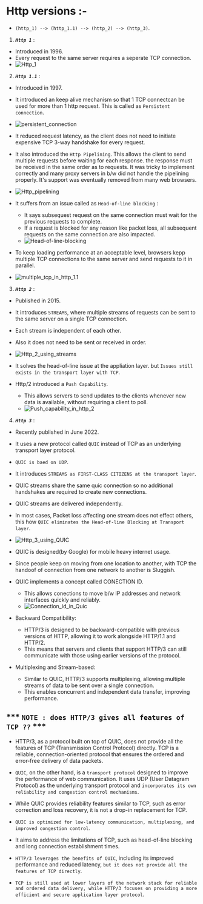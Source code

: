 # Http versions :-
- `(http_1) --> (http_1.1) --> (http_2) --> (http_3)`.

1. ***`Http 1`*** :
- Introduced in 1996.
- Every request to the same server requires a seperate TCP connection.
- ![Http_1](../../Image/http_1.png)

2. ***`Http 1.1`*** :
- Introduced in 1997.
- It introduced an keep alive mechanism so that 1 TCP connectcan be used for more than 1 http request. This is called as `Persistent connection`.
- ![persistent_connection](../../Image/Persistent_Http.png)

- It reduced request latency, as the client does not need to initiate expensive TCP 3-way handshake for every request.
- It also introduced the `Http Pipelining`. This allows the client to send multiple requests before waiting for each response. the response must be received in the same order as to requests. It was tricky to implement correctly and many proxy servers in b/w did not handle the pipelining properly. It's support was eventually removed from many web browsers.
- ![Http_pipelining](../../Image/pipelining_http_1_1.png)

- It suffers from an issue called as `Head-of-line blocking` :
    - It says subsequest request on the same connection must wait for the previous requests to complete.
    - If a request is blocked for any reason like packet loss, all subsequent requests on the same connection are also impacted.
    - ![Head-of-line-blocking](../../Image/Head_of_line_blocking_http.png)

- To keep loading performance at an acceptable level, browsers kepp multiple TCP connections to the same server and send requests to it in parallel.
- ![multiple_tcp_in_http_1.1](../../Image/multiple_tcp_http_1_1.png)

3. ***`Http 2`*** :
- Published in 2015.
- It introduces `STREAMS`, where multiple streams of requests can be sent to the same server on a single TCP connection.
- Each stream is independent of each other.
- Also it does not need to be sent or received in order.
- ![Http_2_using_streams](../../Image/http_2_streams.png)

- It solves the head-of-line issue at the appliation layer. but `Issues still exists in the transport layer with TCP`.
- Http/2 introduced a `Push Capability`.
    - This allows servers to send updates to the clients whenever new data is available, without requiring a client to poll.
    - ![Push_capability_in_http_2](../../Image/push_capability_http_2.png)

4. ***`Http 3`*** :
- Recently published in June 2022.
- It uses a new protocol called `QUIC` instead of TCP as an underlying transport layer protocol.
- `QUIC is baed on UDP`.
- It introduces `STREAMS as FIRST-CLASS CITIZENS at the transport layer`.
- QUIC streams share the same quic connection so no additional handshakes are required to create new connections.
- QUIC streams are delivered independently.
- In most cases, Packet loss affecting one stream does not effect others, this how `QUIC eliminates the Head-of-line Blocking at Transport layer`.
- ![Http_3_using_QUIC](../../Image/Http_3.png)

- QUIC is designed(by Google) for mobile heavy internet usage.
- Since people keep on moving from one location to another, with TCP the handoof of connection from one network to another is Sluggish.
- QUIC implements a concept called CONECTION ID.
    - This allows conections to move b/w IP addresses and network interfaces quickly and reliably.
    - ![Connection_id_in_Quic](../../Image/Connection_ID_in_QUIC.png)

- Backward Compatibility:
    - HTTP/3 is designed to be backward-compatible with previous versions of HTTP, allowing it to work alongside HTTP/1.1 and HTTP/2. 
    - This means that servers and clients that support HTTP/3 can still communicate with those using earlier versions of the protocol.
- Multiplexing and Stream-based: 
    - Similar to QUIC, HTTP/3 supports multiplexing, allowing multiple streams of data to be sent over a single connection. 
    - This enables concurrent and independent data transfer, improving performance.

## *** `NOTE : does HTTP/3 gives all features of TCP ??` ***
- HTTP/3, as a protocol built on top of QUIC, does not provide all the features of TCP (Transmission Control Protocol) directly. TCP is a reliable, connection-oriented protocol that ensures the ordered and error-free delivery of data packets.

- `QUIC`, on the other hand, is a `transport protocol` designed to improve the performance of web communication. It uses UDP (User Datagram Protocol) as the underlying transport protocol and `incorporates its own reliability and congestion control mechanisms`.

- While QUIC provides reliability features similar to TCP, such as error correction and loss recovery, it is not a drop-in replacement for TCP. 
- `QUIC is optimized for low-latency communication, multiplexing, and improved congestion control`.

- It aims to address the limitations of TCP, such as head-of-line blocking and long connection establishment times.

- `HTTP/3 leverages the benefits of QUIC`, including its improved performance and reduced latency, `but it does not provide all the features of TCP directly`.

- `TCP is still used at lower layers of the network stack for reliable and ordered data delivery, while HTTP/3 focuses on providing a more efficient and secure application layer protocol`.